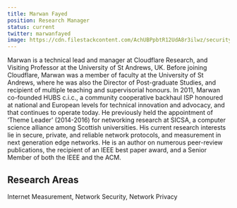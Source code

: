 ```yaml
---
title: Marwan Fayed
position: Research Manager
status: current
twitter: marwanfayed
image: https://cdn.filestackcontent.com/AchUBPpbtR12UdA8r3ilwz/security=policy:eyJleHBpcnkiOjIyMzA3NDc0NTksImNhbGwiOlsicmVhZCIsImNvbnZlcnQiXSwiaGFuZGxlIjoiNGdhUW15RUNSZjJLVlNBUVJiQWMifQ==,signature:62582733a82f6ec0cd5e3b91c256bb25a20dd6ea4537ff8d9c99521e9b54155f/cache=expiry:max/resize=w:600,h:600,fit:crop,align:faces/rotate=d:exif/4gaQmyECRf2KVSAQRbAc
---
```

Marwan is a technical lead and manager at Cloudflare Research, and Visiting Professor at the University of St Andrews, UK. 
Before joining Cloudflare, Marwan was a member of faculty at the University of St Andrews, where he was also the Director of Post-graduate Studies, and recipient of multiple teaching and supervisorial honours. In 2011, Marwan co-founded HUBS c.i.c., a community cooperative backhaul ISP honoured at national and European levels for technical innovation and advocacy, and that continues to operate today. He previously held the appointment of ‘Theme Leader’ (2014-2016) for networking research at SICSA, a computer science alliance among Scottish universities. His current research interests lie in secure, private, and reliable network protocols, and measurement in next generation edge networks. 
He is an author on numerous peer-review publications, the recipient of an IEEE best paper award, and a Senior Member of both the IEEE and the ACM.

## Research Areas
Internet Measurement, Network Security, Network Privacy
